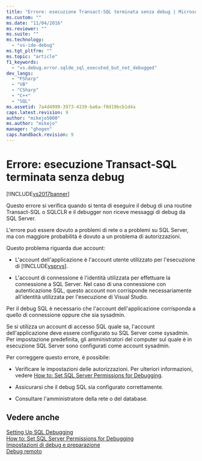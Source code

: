 ```yaml
---
title: "Errore: esecuzione Transact-SQL terminata senza debug | Microsoft Docs"
ms.custom: ""
ms.date: "11/04/2016"
ms.reviewer: ""
ms.suite: ""
ms.technology: 
  - "vs-ide-debug"
ms.tgt_pltfrm: ""
ms.topic: "article"
f1_keywords: 
  - "vs.debug.error.sqlde_sql_executed_but_not_debugged"
dev_langs: 
  - "FSharp"
  - "VB"
  - "CSharp"
  - "C++"
  - "SQL"
ms.assetid: 7a4d4999-3973-4339-ba6a-f0d19bcb1d4a
caps.latest.revision: 9
author: "mikejo5000"
ms.author: "mikejo"
manager: "ghogen"
caps.handback.revision: 9
---
```

# Errore: esecuzione Transact-SQL terminata senza debug
[!INCLUDE[vs2017banner](../code-quality/includes/vs2017banner.md)]

Questo errore si verifica quando si tenta di eseguire il debug di una routine Transact\-SQL o SQLCLR e il debugger non riceve messaggi di debug da SQL Server.  
  
 L'errore può essere dovuto a problemi di rete o a problemi su SQL Server, ma con maggiore probabilità è dovuto a un problema di autorizzazioni.  
  
 Questo problema riguarda due account:  
  
-   L'account dell'applicazione è l'account utente utilizzato per l'esecuzione di [!INCLUDE[vsprvs](../code-quality/includes/vsprvs_md.md)].  
  
-   L'account di connessione è l'identità utilizzata per effettuare la connessione a SQL Server.  Nel caso di una connessione con autenticazione SQL, questo account non corrisponde necessariamente all'identità utilizzata per l'esecuzione di Visual Studio.  
  
 Per il debug SQL è necessario che l'account dell'applicazione corrisponda a quello di connessione oppure che sia sysadmin.  
  
 Se si utilizza un account di accesso SQL quale sa, l'account dell'applicazione deve essere configurato su SQL Server come sysadmin.  Per impostazione predefinita, gli amministratori del computer sul quale è in esecuzione SQL Server sono configurati come account sysadmin.  
  
 Per correggere questo errore, è possibile:  
  
-   Verificare le impostazioni delle autorizzazioni.  Per ulteriori informazioni, vedere [How to: Set SQL Server Permissions for Debugging](http://msdn.microsoft.com/it-it/84e088d0-0409-41d4-841b-f5d4b0fda414).  
  
-   Assicurarsi che il debug SQL sia configurato correttamente.  
  
-   Consultare l'amministratore della rete o del database.  
  
## Vedere anche  
 [Setting Up SQL Debugging](http://msdn.microsoft.com/it-it/3db09e68-edcc-42de-9c22-4e97cfd55ab3)   
 [How to: Set SQL Server Permissions for Debugging](http://msdn.microsoft.com/it-it/84e088d0-0409-41d4-841b-f5d4b0fda414)   
 [Impostazioni di debug e preparazione](../debugger/debugger-settings-and-preparation.md)   
 [Debug remoto](../debugger/remote-debugging.md)